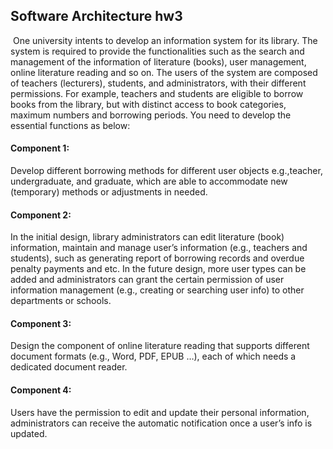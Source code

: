 ## Software Architecture hw3

​	One university intents to develop an information system for its library. The system is required to provide the functionalities such as the search and management of the information of literature (books), user management, online literature reading and so on. The users of the system are composed of teachers (lecturers), students, and administrators, with their different permissions. For example, teachers and students are eligible to borrow books from the library, but with distinct access to book categories, maximum numbers and borrowing periods. You need to develop the essential functions as below:

#### Component 1: 

Develop different borrowing methods for different user objects e.g.,teacher, undergraduate, and graduate, which are able to accommodate new (temporary)
methods or adjustments in needed.

#### Component 2: 

In the initial design, library administrators can edit literature (book)
information, maintain and manage user’s information (e.g., teachers and students),
such as generating report of borrowing records and overdue penalty payments and etc.
In the future design, more user types can be added and administrators can grant the
certain permission of user information management (e.g., creating or searching user
info) to other departments or schools.

#### Component 3: 

Design the component of online literature reading that supports
different document formats (e.g., Word, PDF, EPUB …), each of which needs a dedicated
document reader.

#### Component 4: 

Users have the permission to edit and update their personal
information, administrators can receive the automatic notification once a user’s info is
updated.